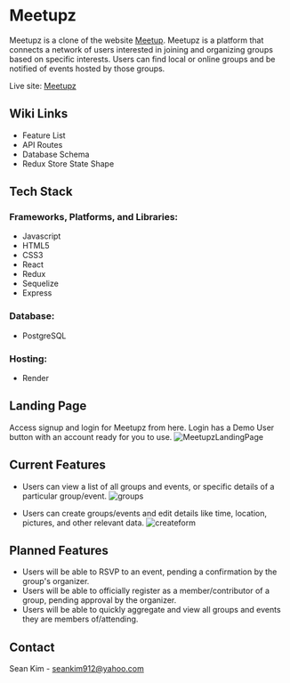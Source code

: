 # Meetupz

Meetupz is a clone of the website [Meetup](https://www.meetup.com/). Meetupz is a platform that connects a network of users interested in joining and organizing groups based on specific interests. Users can find local or online groups and be notified of events hosted by those groups.

Live site: [Meetupz](https://meetup-project-wf68.onrender.com)

## Wiki Links

- Feature List
- API Routes
- Database Schema
- Redux Store State Shape

## Tech Stack

### Frameworks, Platforms, and Libraries:
- Javascript
- HTML5
- CSS3
- React
- Redux
- Sequelize
- Express

### Database:
- PostgreSQL

### Hosting:
- Render

## Landing Page
Access signup and login for Meetupz from here. Login has a Demo User button with an account ready for you to use.
![MeetupzLandingPage](https://user-images.githubusercontent.com/106803067/213901885-768f2d26-f78c-4c47-b7dc-7a494ea9cc28.png)

## Current Features
- Users can view a list of all groups and events, or specific details of a particular group/event.
![groups](https://user-images.githubusercontent.com/106803067/213905211-3cadd108-f912-4f9e-8700-7030353b2bf5.png)

- Users can create groups/events and edit details like time, location, pictures, and other relevant data.
![createform](https://user-images.githubusercontent.com/106803067/213905217-33c575e0-4766-47c9-811a-b13bca02ca38.png)

## Planned Features
- Users will be able to RSVP to an event, pending a confirmation by the group's organizer.
- Users will be able to officially register as a member/contributor of a group, pending approval by the organizer.
- Users will be able to quickly aggregate and view all groups and events they are members of/attending.

## Contact
Sean Kim - seankim912@yahoo.com

